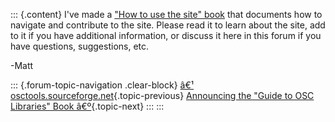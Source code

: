 ::: {.content}
I\'ve made a [\"How to use the site\" book](howto) that documents how to
navigate and contribute to the site. Please read it to learn about the
site, add to it if you have additional information, or discuss it here
in this forum if you have questions, suggestions, etc.

-Matt

::: {.forum-topic-navigation .clear-block}
[â€¹
osctools.sourceforge.net](topic/111 "Go to previous forum topic"){.topic-previous}
[Announcing the \"Guide to OSC Libraries\" Book
â€º](topic/80 "Go to next forum topic"){.topic-next}
:::
:::
